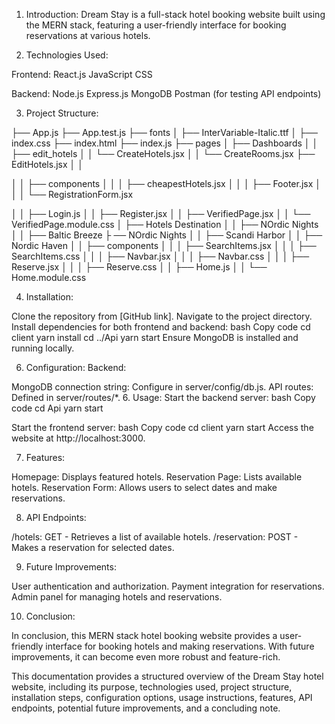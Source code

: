 1. Introduction:
Dream Stay is a full-stack hotel booking website built using the MERN stack, featuring a user-friendly interface for booking reservations at various hotels.


3. Technologies Used:
   
Frontend:
React.js
JavaScript
CSS


Backend:
Node.js
Express.js
MongoDB
Postman (for testing API endpoints)

3. Project Structure:


├── App.js
├── App.test.js
├── fonts
│   ├── InterVariable-Italic.ttf
│
├── index.css
├── index.html
├── index.js
├── pages
│   ├── Dashboards
│   │     ├── edit_hotels
│   │     └── CreateHotels.jsx
│   │     └── CreateRooms.jsx
          ├── EditHotels.jsx
│   │

│   │   ├── components
│   │   │   ├── cheapestHotels.jsx
│   │   │   ├── Footer.jsx
│   │   │   └── RegistrationForm.jsx

│   │   ├── Login.js
│   │   ├── Register.jsx
│   │   ├── VerifiedPage.jsx
│   │   └── VerifiedPage.module.css
│   ├── Hotels Destination
│   │   ├── NOrdic Nights
│   │   ├── Baltic Breeze
├        ── NOrdic Nights
│   │   ├── Scandi Harbor
│   │   ├── Nordic Haven
│   │   ├── components
│   │   │   ├── SearchItems.jsx
│   │   │   ├── SearchItems.css
│   │   │   ├── Navbar.jsx
│   │   │   ├── Navbar.css
│   │   │   ├── Reserve.jsx
│   │   │   ├── Reserve.css
│   │   ├── Home.js
│   │   └── Home.module.css


4. Installation:

Clone the repository from [GitHub link].
Navigate to the project directory.
Install dependencies for both frontend and backend:
bash
Copy code
cd client
yarn install
cd ../Api
yarn start
Ensure MongoDB is installed and running locally.


6. Configuration:
Backend:

MongoDB connection string: Configure in server/config/db.js.
API routes: Defined in server/routes/*.
6. Usage:
Start the backend server:
bash
Copy code
cd Api
yarn start

Start the frontend server:
bash
Copy code
cd client
yarn start
Access the website at http://localhost:3000.


7. Features:

Homepage: Displays featured hotels.
Reservation Page: Lists available hotels.
Reservation Form: Allows users to select dates and make reservations.


8. API Endpoints:

/hotels: GET - Retrieves a list of available hotels.
/reservation: POST - Makes a reservation for selected dates.


9. Future Improvements:

User authentication and authorization.
Payment integration for reservations.
Admin panel for managing hotels and reservations.

10. Conclusion:

In conclusion, this MERN stack hotel booking website provides a user-friendly interface for booking hotels and making reservations. With future improvements, it can become even more robust and feature-rich.

This documentation provides a structured overview of the Dream Stay hotel website, including its purpose, technologies used, project structure, installation steps, configuration options, usage instructions, features, API endpoints, potential future improvements, and a concluding note.
